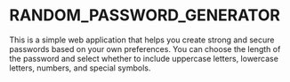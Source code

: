 # RANDOM_PASSWORD_GENERATOR
This is a simple web application that helps you create strong and secure passwords based on your own preferences. You can choose the length of the password and select whether to include uppercase letters, lowercase letters, numbers, and special symbols. 
